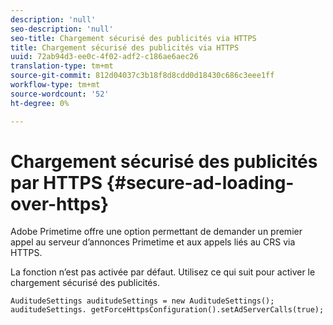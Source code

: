 ```yaml
---
description: 'null'
seo-description: 'null'
seo-title: Chargement sécurisé des publicités via HTTPS
title: Chargement sécurisé des publicités via HTTPS
uuid: 72ab94d3-ee0c-4f02-adf2-c186ae6aec26
translation-type: tm+mt
source-git-commit: 812d04037c3b18f8d8cdd0d18430c686c3eee1ff
workflow-type: tm+mt
source-wordcount: '52'
ht-degree: 0%

---
```



# Chargement sécurisé des publicités par HTTPS {#secure-ad-loading-over-https}

Adobe Primetime offre une option permettant de demander un premier appel au serveur d’annonces Primetime et aux appels liés au CRS via HTTPS.

La fonction n’est pas activée par défaut. Utilisez ce qui suit pour activer le chargement sécurisé des publicités.

```
AuditudeSettings auditudeSettings = new AuditudeSettings(); 
auditudeSettings. getForceHttpsConfiguration().setAdServerCalls(true);
```

